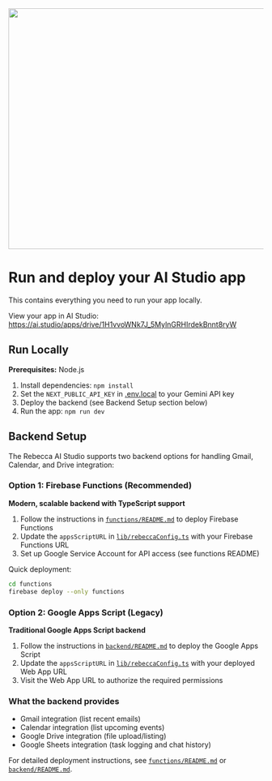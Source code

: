 <div align="center">
<img width="1200" height="475" alt="GHBanner" src="https://github.com/user-attachments/assets/0aa67016-6eaf-458a-adb2-6e31a0763ed6" />
</div>

# Run and deploy your AI Studio app

This contains everything you need to run your app locally.

View your app in AI Studio: https://ai.studio/apps/drive/1H1vvoWNk7J_5MylnGRHIrdekBnnt8ryW

## Run Locally

**Prerequisites:**  Node.js

1. Install dependencies:
   `npm install`
2. Set the `NEXT_PUBLIC_API_KEY` in [.env.local](.env.local) to your Gemini API key
3. Deploy the backend (see Backend Setup section below)
4. Run the app:
   `npm run dev`

## Backend Setup

The Rebecca AI Studio supports two backend options for handling Gmail, Calendar, and Drive integration:

### Option 1: Firebase Functions (Recommended)

**Modern, scalable backend with TypeScript support**

1. Follow the instructions in [`functions/README.md`](functions/README.md) to deploy Firebase Functions
2. Update the `appsScriptURL` in [`lib/rebeccaConfig.ts`](lib/rebeccaConfig.ts) with your Firebase Functions URL
3. Set up Google Service Account for API access (see functions README)

Quick deployment:
```bash
cd functions
firebase deploy --only functions
```

### Option 2: Google Apps Script (Legacy)

**Traditional Google Apps Script backend**

1. Follow the instructions in [`backend/README.md`](backend/README.md) to deploy the Google Apps Script
2. Update the `appsScriptURL` in [`lib/rebeccaConfig.ts`](lib/rebeccaConfig.ts) with your deployed Web App URL
3. Visit the Web App URL to authorize the required permissions

### What the backend provides
- Gmail integration (list recent emails)
- Calendar integration (list upcoming events)  
- Google Drive integration (file upload/listing)
- Google Sheets integration (task logging and chat history)

For detailed deployment instructions, see [`functions/README.md`](functions/README.md) or [`backend/README.md`](backend/README.md).
